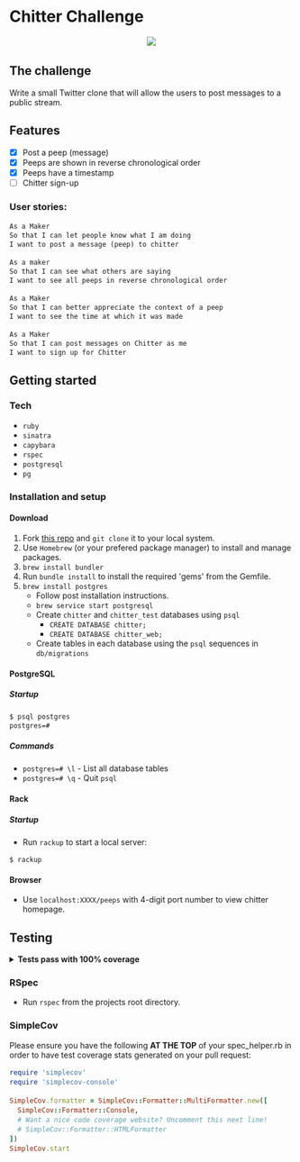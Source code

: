 # Chitter Challenge

<div align="center">
  
  <img src="./public/images/chitter-gif.gif" width="400px">
  
</div>

## The challenge

Write a small Twitter clone that will allow the users to post messages to a public stream.

## Features

- [x] Post a peep (message)
- [x] Peeps are shown in reverse chronological order
- [x] Peeps have a timestamp
- [ ] Chitter sign-up

### User stories:

```
As a Maker
So that I can let people know what I am doing
I want to post a message (peep) to chitter

As a maker
So that I can see what others are saying
I want to see all peeps in reverse chronological order

As a Maker
So that I can better appreciate the context of a peep
I want to see the time at which it was made

As a Maker
So that I can post messages on Chitter as me
I want to sign up for Chitter
```

## Getting started

### Tech

- `ruby`
- `sinatra`
- `capybara`
- `rspec`
- `postgresql`
- `pg`

### Installation and setup

#### Download

1. Fork [this repo][chitter repo] and `git clone` it to your local system.
1. Use `Homebrew` (or your prefered package manager) to install and manage packages.
1. `brew install bundler`
1. Run `bundle install` to install the required 'gems' from the Gemfile.
1. `brew install postgres`
   - Follow post installation instructions.
   - `brew service start postgresql`
   - Create `chitter` and `chitter_test` databases using `psql`
     - `CREATE DATABASE chitter;`
     - `CREATE DATABASE chitter_web;`
   - Create tables in each database using the `psql` sequences in `db/migrations`

[chitter repo]: https://github.com/J-son1/chitter-challenge

#### PostgreSQL

##### Startup

```psql
$ psql postgres
postgres=#
```

##### Commands

- `postgres=# \l` - List all database tables
- `postgres=# \q` - Quit `psql`

#### Rack

##### Startup

- Run `rackup` to start a local server:

```
$ rackup
```

#### Browser

- Use `localhost:XXXX/peeps` with 4-digit port number to view chitter homepage.

## Testing

<details>
<summary><b>Tests pass with 100% coverage</b></summary>
<img width="600" src="./public/images/chitter-tests.png">
</details>

### RSpec

- Run `rspec` from the projects root directory.

### SimpleCov

Please ensure you have the following **AT THE TOP** of your spec_helper.rb in order to have test coverage stats generated
on your pull request:

```ruby
require 'simplecov'
require 'simplecov-console'

SimpleCov.formatter = SimpleCov::Formatter::MultiFormatter.new([
  SimpleCov::Formatter::Console,
  # Want a nice code coverage website? Uncomment this next line!
  # SimpleCov::Formatter::HTMLFormatter
])
SimpleCov.start
```
